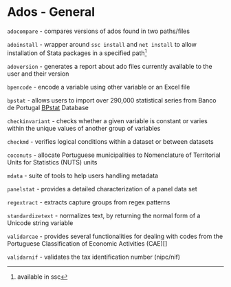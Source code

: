 # Ados - General 

`adocompare` - compares versions of ados found in two paths/files

`adoinstall` - wrapper around `ssc install` and `net install` to allow installation of Stata packages in a specified path[^*]

`adoversion` - generates a report about ado files currently available to the user and their version

`bpencode` - encode a variable using other variable or an Excel file

`bpstat` - allows users to import over 290,000 statistical series from Banco de Portugal [BPstat](https://bpstat.bportugal.pt/) Database

`checkinvariant` - checks whether a given variable is constant or varies within the unique values of another group of variables

`checkmd` - verifies logical conditions within a dataset or between datasets

`coconuts` - allocate Portuguese municipalities to Nomenclature of Territorial Units for Statistics (NUTS) units

`mdata` - suite of tools to help users handling metadata

`panelstat` - provides a detailed characterization of a panel data set

`regextract` - extracts capture groups from regex patterns

`standardizetext` - normalizes text, by returning the normal form of a Unicode string variable

`validarcae` - provides several functionalities for dealing with codes from the Portuguese Classification of Economic Activities (CAE)[]

`validarnif` - validates the tax identification number (nipc/nif)

[^*]: available in ssc



